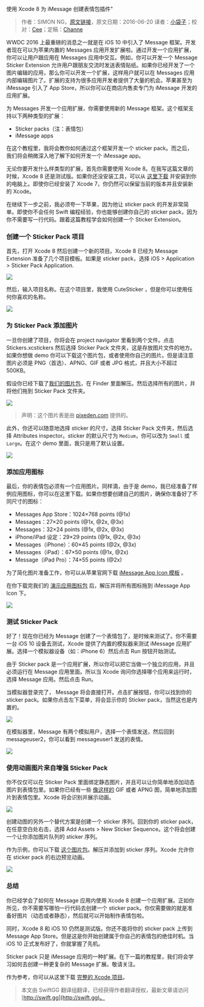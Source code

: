 使用 Xcode 8 为 iMessage 创建表情包插件"

> 作者：SIMON NG，[原文链接](http://www.appcoda.com/message-sticker-app/)，原文日期：2016-06-20
> 译者：[小袋子](http://daizi.me)；校对：[Cee](https://github.com/Cee)；定稿：[Channe](http://www.jianshu.com/users/7a07113a6597/latest_articles)
  









WWDC 2016 上最重磅的消息之一就是在 iOS 10 中引入了 Message 框架。开发者现在可以为苹果内置的 Messages 应用开发扩展啦。通过开发一个应用扩展，你可以让用户跟应用在 Messages 应用中交互。例如，你可以开发一个 Message Sticker Extension 允许用户跟朋友交流时发送表情贴纸。如果你已经开发了一个图片编辑的应用，那么你可以开发一个扩展，这样用户就可以在 Messages 应用内部编辑图片了。扩展的支持为很多应用开发者提供了大量的机会。苹果甚至为 iMessage 引入了 App Store，所以你可以在商店内售卖专门为 iMessage 开发的应用扩展。



为 Messages 开发一个应用扩展，你需要使用新的 Message 框架。这个框架支持以下两种类型的扩展：

- Sticker packs（注：表情包）
- iMessage apps
 
在这个教程里，我将会教你如何通过这个框架开发一个 sticker pack。而之后，我们将会稍微深入地了解下如何开发一个 iMessage app。

无论你要开发什么样类型的扩展，首先你需要使用 Xcode 8。在我写这篇文章的时候，Xcode 8 还是测试版。如果你还没安装工具，可以从 [这里下载](https://developer.apple.com/xcode/) 并安装到你的电脑上。即使你已经安装了 Xcode 7，你仍然可以保留当前的版本并且安装新的 Xcode。

在继续下一步之前，我必须夸一下苹果，因为他让 sticker pack 的开发非常简单。即使你不会任何 Swift 编程经验，你也能够创建你自己的 sticker pack，因为你不需要写一行代码。跟着这篇教程学会如何创建一个 Sticker Extension。

### 创建一个 Sticker Pack 项目

首先，打开 Xcode 8 然后创建一个新的项目。Xcode 8 已经为 Message Extension 准备了几个项目模板。如果是 sticker pack，选择 iOS > Application > Sticker Pack Application.

![](http://swiftgg-main.b0.upaiyun.com/img/message-sticker-app-1.png)

然后，输入项目名称。在这个项目里，我使用 CuteSticker ，但是你可以使用任何你喜欢的名称。

![](http://swiftgg-main.b0.upaiyun.com/img/message-sticker-app-2.png)

### 为 Sticker Pack 添加图片

一旦你创建了项目，你将会在 project navigator 里看到两个文件。点击 Stickers.xcstickers 然后选择 Sticker Pack 文件夹，这是存放图片文件的地方。如果你想做 demo 你可以下载这个图片包，或者使用你自己的图片。但是请注意图片必须是 PNG（首选）、APNG、GIF 或者 JPG 格式，并且大小不超过 500KB。

假设你已经下载了[我们的图片包](https://github.com/appcoda/iMessageSticker/blob/master/Resources/StickerPack.zip?raw=true)，在 Finder 里面解压。然后选择所有的图片，并将他们拖到 Sticker Pack 文件夹。

![](http://swiftgg-main.b0.upaiyun.com/img/message-sticker-app-3.png)

> 声明：这个图片表是由 [pixeden.com](http://www.pixeden.com/conceptual-vectors/halloween-vector-art-pack-vol2) 提供的。

此外，你还可以随意地选择 sticker 的尺寸。选择 Sticker Pack 文件夹，然后选择 Attributes inspector。sticker 的默认尺寸为 `Medium`，你可以改为 `Small` 或 `Large`。在这个 demo 里面，我只是用了默认设置。

![](http://swiftgg-main.b0.upaiyun.com/img/message-sticker-app-4.png)

### 添加应用图标

最后，你的表情包必须有一个应用图片。同样滴，由于是 demo，我已经准备了样例应用图标，你可以在这里下载。如果你想要创建自己的图片，确保你准备好了不同尺寸的图标：

 - Messages App Store：1024×768 points (@1x)
 - Messages：27×20 points (@1x, @2x, @3x)
 - Messages：32×24 points (@1x, @2x, @3x)
 - iPhone/iPad 设定：29×29 points (@1x, @2x, @3x)
 - Messages（iPhone）：60×45 points (@2x, @3x)
 - Messages（iPad）：67×50 points (@1x, @2x)
 - Message（iPad Pro）：74×55 points (@2x)

为了简化图片准备工作，你可以从苹果官网下载 [iMessage App Icon 模板](https://developer.apple.com/ios/human-interface-guidelines/resources/) 。

在你下载完我们的 [演示应用图标包](https://github.com/appcoda/iMessageSticker/blob/master/Resources/cutesticker-appicon.zip?raw=true) 后，解压并将所有图标拖到 iMessage App Icon 下。

![](http://swiftgg-main.b0.upaiyun.com/img/message-sticker-app-5.png)

### 测试 Sticker Pack

好了！现在你已经为 Message 创建了一个表情包了，是时候来测试了。你不需要一台 iOS 10 设备去测试，Xcode 提供了内置的模拟器来测试 iMessage 应用扩展。选择一个模拟器设备（如：iPhone 6）然后点击 Run 按钮开始测试。

由于 Sticker pack 是一个应用扩展，所以你可以把它当做一个独立的应用，并且必须运行在 Message 应用里面。所以当 Xcode 询问你选择哪个应用来运行时，选择 Message 应用。然后点击 Run。

当模拟器登录完了， Message 将会直接打开。点击扩展按钮，你可以找到你的 sticker pack。如果你点击左下菜单，将会显示你的 Sticker pack，当然这也是内置的。

![](http://swiftgg-main.b0.upaiyun.com/img/message-sticker-app-6.png)

在模拟器里，Message 有两个模拟用户，选择一个表情发送，然后回到 messageuser2，你可以看到 messageuser1 发送的表情。

![](http://swiftgg-main.b0.upaiyun.com/img/message-sticker-app-7.png)

### 使用动画图片来自增强 Sticker Pack

你不仅仅可以在 Sticker Pack 里面绑定静态图片，并且可以让你简单地添加动态图片到表情包里。如果你已经有一些 [像这样的](http://giphy.com/gifs/transparent-dancing-happy-A9rJJcBbu1ah2) GIF 或者 APNG 图，简单地添加图片到表情包里。Xcode 将会识别并展示动画。

![](http://swiftgg-main.b0.upaiyun.com/img/message-sticker-app-8.gif)

创建动图的另外一个替代方案是创建一个 sticker 序列。回到你的 sticker pack，在任意空白处右击，选择 Add Assets > New Sticker Sequence。这个将会创建一个让你添加图片队列的 sticker 序列。

作为示例，你可以下载 [这个图片包](https://github.com/appcoda/iMessageSticker/blob/master/Resources/animation_images.zip?raw=true)。解压并添加到 sticker 序列。Xcode 允许你在 sticker pack 的右边预览动画。

![](http://swiftgg-main.b0.upaiyun.com/img/message-sticker-app-9.gif)

### 总结

你已经学会了如何在 Message 应用内使用 Xcode 8 创建一个应用扩展。正如你所见，你不需要写哪怕一行代码去创建一个 sticker pack。你仅需要做的就是准备好图片（动态或者静态），然后就可以开始制作表情包啦。

同时，Xcode 8 和 iOS 10 仍然是测试版。你还不能将你的 sticker pack 上传到 Message App Store。但是这是你开始创建属于你自己的表情包的绝佳时机。当 iOS 10 正式发布好了，你就掌握了先机。

Sticker pack 只是 iMessage 应用的一种扩展。在下一篇的教程里，我们将会学习如何去创建一种更复杂的 Message 扩展。敬请关注。

作为参考，你可以从这里下载 [完整的 Xcode 项目](https://github.com/appcoda/iMessageSticker)。
> 本文由 SwiftGG 翻译组翻译，已经获得作者翻译授权，最新文章请访问 [http://swift.gg](http://swift.gg)。